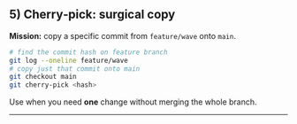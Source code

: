 ## 5) Cherry‑pick: surgical copy

**Mission:** copy a specific commit from `feature/wave` onto `main`.

```bash
# find the commit hash on feature branch
git log --oneline feature/wave
# copy just that commit onto main
git checkout main
git cherry-pick <hash>
```

Use when you need **one** change without merging the whole branch.

---


